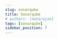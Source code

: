 ```yaml
---
slug: sonarqube
title: Sonarqube
# authors: [natarajan]
tags: [sonarqube]
sidebar_position: 7
---
```

